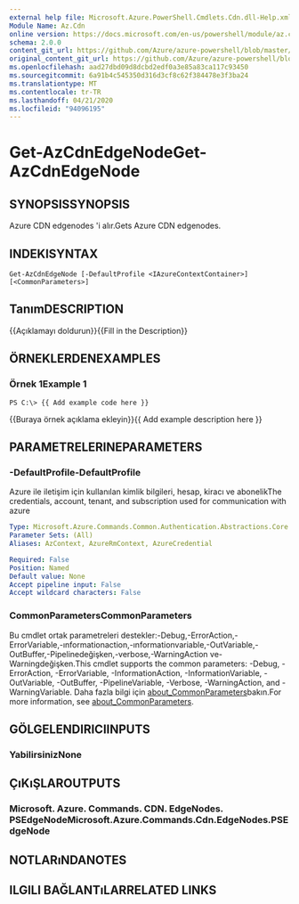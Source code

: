 ```yaml
---
external help file: Microsoft.Azure.PowerShell.Cmdlets.Cdn.dll-Help.xml
Module Name: Az.Cdn
online version: https://docs.microsoft.com/en-us/powershell/module/az.cdn/get-azcdnedgenode
schema: 2.0.0
content_git_url: https://github.com/Azure/azure-powershell/blob/master/src/Cdn/Cdn/help/Get-AzCdnEdgeNode.md
original_content_git_url: https://github.com/Azure/azure-powershell/blob/master/src/Cdn/Cdn/help/Get-AzCdnEdgeNode.md
ms.openlocfilehash: aad27dbd09d8dcbd2edf0a3e85a83ca117c93450
ms.sourcegitcommit: 6a91b4c545350d316d3cf8c62f384478e3f3ba24
ms.translationtype: MT
ms.contentlocale: tr-TR
ms.lasthandoff: 04/21/2020
ms.locfileid: "94096195"
---
```

# <span data-ttu-id="30f18-101">Get-AzCdnEdgeNode</span><span class="sxs-lookup"><span data-stu-id="30f18-101">Get-AzCdnEdgeNode</span></span>

## <span data-ttu-id="30f18-102">SYNOPSIS</span><span class="sxs-lookup"><span data-stu-id="30f18-102">SYNOPSIS</span></span>
<span data-ttu-id="30f18-103">Azure CDN edgenodes 'i alır.</span><span class="sxs-lookup"><span data-stu-id="30f18-103">Gets Azure CDN edgenodes.</span></span>

## <span data-ttu-id="30f18-104">INDEKI</span><span class="sxs-lookup"><span data-stu-id="30f18-104">SYNTAX</span></span>

```
Get-AzCdnEdgeNode [-DefaultProfile <IAzureContextContainer>] [<CommonParameters>]
```

## <span data-ttu-id="30f18-105">Tanım</span><span class="sxs-lookup"><span data-stu-id="30f18-105">DESCRIPTION</span></span>
<span data-ttu-id="30f18-106">{{Açıklamayı doldurun}}</span><span class="sxs-lookup"><span data-stu-id="30f18-106">{{Fill in the Description}}</span></span>

## <span data-ttu-id="30f18-107">ÖRNEKLERDEN</span><span class="sxs-lookup"><span data-stu-id="30f18-107">EXAMPLES</span></span>

### <span data-ttu-id="30f18-108">Örnek 1</span><span class="sxs-lookup"><span data-stu-id="30f18-108">Example 1</span></span>
```
PS C:\> {{ Add example code here }}
```

<span data-ttu-id="30f18-109">{{Buraya örnek açıklama ekleyin}}</span><span class="sxs-lookup"><span data-stu-id="30f18-109">{{ Add example description here }}</span></span>

## <span data-ttu-id="30f18-110">PARAMETRELERINE</span><span class="sxs-lookup"><span data-stu-id="30f18-110">PARAMETERS</span></span>

### <span data-ttu-id="30f18-111">-DefaultProfile</span><span class="sxs-lookup"><span data-stu-id="30f18-111">-DefaultProfile</span></span>
<span data-ttu-id="30f18-112">Azure ile iletişim için kullanılan kimlik bilgileri, hesap, kiracı ve abonelik</span><span class="sxs-lookup"><span data-stu-id="30f18-112">The credentials, account, tenant, and subscription used for communication with azure</span></span>

```yaml
Type: Microsoft.Azure.Commands.Common.Authentication.Abstractions.Core.IAzureContextContainer
Parameter Sets: (All)
Aliases: AzContext, AzureRmContext, AzureCredential

Required: False
Position: Named
Default value: None
Accept pipeline input: False
Accept wildcard characters: False
```

### <span data-ttu-id="30f18-113">CommonParameters</span><span class="sxs-lookup"><span data-stu-id="30f18-113">CommonParameters</span></span>
<span data-ttu-id="30f18-114">Bu cmdlet ortak parametreleri destekler:-Debug,-ErrorAction,-ErrorVariable,-ınformationaction,-ınformationvariable,-OutVariable,-OutBuffer,-Pipelinedeğişken,-verbose,-WarningAction ve-Warningdeğişken.</span><span class="sxs-lookup"><span data-stu-id="30f18-114">This cmdlet supports the common parameters: -Debug, -ErrorAction, -ErrorVariable, -InformationAction, -InformationVariable, -OutVariable, -OutBuffer, -PipelineVariable, -Verbose, -WarningAction, and -WarningVariable.</span></span> <span data-ttu-id="30f18-115">Daha fazla bilgi için [about_CommonParameters](http://go.microsoft.com/fwlink/?LinkID=113216)bakın.</span><span class="sxs-lookup"><span data-stu-id="30f18-115">For more information, see [about_CommonParameters](http://go.microsoft.com/fwlink/?LinkID=113216).</span></span>

## <span data-ttu-id="30f18-116">GÖLGELENDIRICI</span><span class="sxs-lookup"><span data-stu-id="30f18-116">INPUTS</span></span>

### <span data-ttu-id="30f18-117">Yabilirsiniz</span><span class="sxs-lookup"><span data-stu-id="30f18-117">None</span></span>

## <span data-ttu-id="30f18-118">ÇıKıŞLAR</span><span class="sxs-lookup"><span data-stu-id="30f18-118">OUTPUTS</span></span>

### <span data-ttu-id="30f18-119">Microsoft. Azure. Commands. CDN. EdgeNodes. PSEdgeNode</span><span class="sxs-lookup"><span data-stu-id="30f18-119">Microsoft.Azure.Commands.Cdn.EdgeNodes.PSEdgeNode</span></span>

## <span data-ttu-id="30f18-120">NOTLARıNDA</span><span class="sxs-lookup"><span data-stu-id="30f18-120">NOTES</span></span>

## <span data-ttu-id="30f18-121">ILGILI BAĞLANTıLAR</span><span class="sxs-lookup"><span data-stu-id="30f18-121">RELATED LINKS</span></span>
